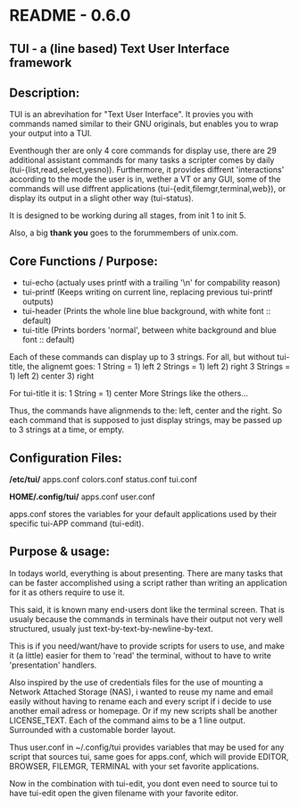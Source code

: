README - 0.6.0
==============


TUI - a (line based) Text User Interface framework
---------------------------------


Description:
------------
TUI is an abrevihation for "Text User Interface".
It provies you with commands named similar to their GNU originals, but enables you to wrap your output into a TUI.

Eventhough ther are only 4 core commands for display use, there are 29 additional assistant commands for many tasks a scripter comes by daily (tui-{list,read,select,yesno)).
Furthermore, it provides diffrent 'interactions' according to the mode the user is in, wether a VT or any GUI, 
some of the commands will use diffrent applications (tui-{edit,filemgr,terminal,web}), or display its output in a slight other way (tui-status).

It is designed to be working during all stages, from init 1 to init 5.

Also, a big **thank you** goes to the forummembers of unix.com.


Core Functions / Purpose:
------------------------
* tui-echo (actualy uses printf with a trailing '\n' for compability reason)
* tui-printf (Keeps writing on current line, replacing previous tui-printf outputs)
* tui-header (Prints the whole line blue background, with white font :: default)
* tui-title (Prints borders 'normal', between white background and blue font :: default)

Each of these commands can display up to 3 strings.
For all, but without tui-title, the alignemt goes:
	1 String  = 1) left
	2 Strings = 1) left 2) right
	3 Strings = 1) left 2) center 3) right

For tui-title it is:
1 String = 1) center
More Strings like the others...

Thus, the commands have alignmends to the: left, center and the right.
So each command that is supposed to just display strings,
may be passed up to 3 strings at a time, or empty.



Configuration Files:
--------------------

**/etc/tui/**
	apps.conf
	colors.conf
	status.conf
	tui.conf
	
**HOME/.config/tui/**
	apps.conf
	user.conf

apps.conf stores the variables for your default applications used by their specific tui-APP command (tui-edit).



Purpose & usage:
------------
In todays world, everything is about presenting.
There are many tasks that can be faster accomplished
using a script rather than writing an application for
it as others require to use it.

This said, it is known many end-users dont like the terminal screen.
That is usualy because the commands in terminals have their
output not very well structured, usualy just text-by-text-by-newline-by-text.

This is if you need/want/have to provide scripts for users to use,
and make it (a little) easier for them to 'read' the terminal,
without to have to write 'presentation' handlers.


Also inspired by the use of credentials files for the use of mounting a Network Attached Storage (NAS),
i wanted to reuse my name and email easily without
having to rename each and every script if i decide to use another email adress or homepage.
Or if my new scripts shall be another LICENSE_TEXT.
Each of the command aims to be a 1 line output.
Surrounded with a customable border layout.

Thus user.conf in ~/.config/tui provides variables that may be used for any script that sources tui,
same goes for apps.conf, which will provide EDITOR, BROWSER, FILEMGR, TERMINAL with your set favorite applications.

Now in the combination with tui-edit, you dont even need to source tui
to have tui-edit open the given filename with your favorite editor.
